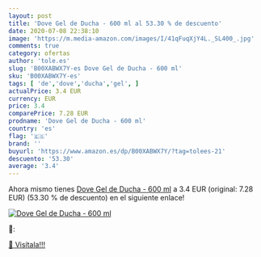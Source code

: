 ```yaml
---
layout: post
title: 'Dove Gel de Ducha - 600 ml al 53.30 % de descuento'
date: 2020-07-08 22:38:10
image: 'https://m.media-amazon.com/images/I/41qFuqXjY4L._SL400_.jpg'
comments: true
category: ofertas
author: 'tole.es'
slug: 'B00XABWX7Y-es Dove Gel de Ducha - 600 ml'
sku: 'B00XABWX7Y-es'
tags: [ 'de','dove','ducha','gel', ]
actualPrice: 3.4 EUR
currency: EUR
price: 3.4
comparePrice: 7.28 EUR
prodname: 'Dove Gel de Ducha - 600 ml'
country: 'es'
flag: '🇪🇸'
brand: ''
buyurl: 'https://www.amazon.es/dp/B00XABWX7Y/?tag=tolees-21'
descuento: '53.30'
average: '3.4'
---
```


Ahora mismo tienes [Dove Gel de Ducha - 600 ml](https://www.amazon.es/dp/B00XABWX7Y/?tag=tolees-21) a 3.4 EUR (original: 7.28 EUR) (53.30 %  de descuento) en el siguiente enlace!

[![Dove Gel de Ducha - 600 ml](https://m.media-amazon.com/images/I/41qFuqXjY4L._SL400_.jpg)](https://www.amazon.es/dp/B00XABWX7Y/?tag=tolees-21)

🔎:


[🛒 Visítala!!!](https://www.amazon.es/dp/B00XABWX7Y/?tag=tolees-21)
